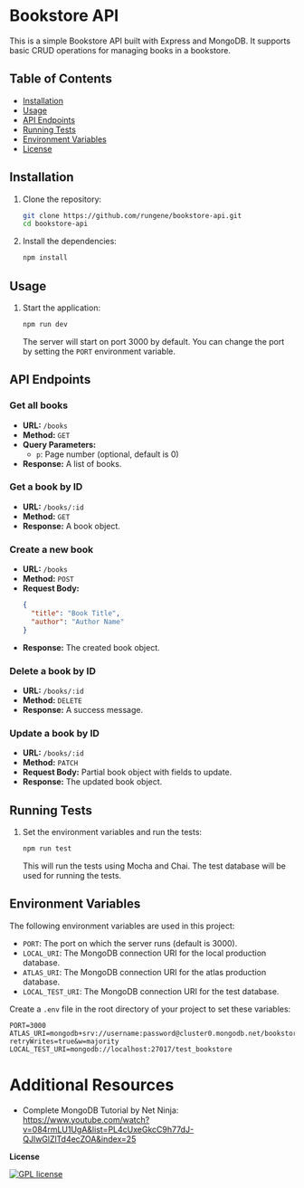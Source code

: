 # Bookstore API

This is a simple Bookstore API built with Express and MongoDB. It supports basic CRUD operations for managing books in a bookstore.

## Table of Contents
- [Installation](#installation)
- [Usage](#usage)
- [API Endpoints](#api-endpoints)
- [Running Tests](#running-tests)
- [Environment Variables](#environment-variables)
- [License](#license)

## Installation

1. Clone the repository:
    ```bash
    git clone https://github.com/rungene/bookstore-api.git
    cd bookstore-api
    ```

2. Install the dependencies:
    ```bash
    npm install
    ```

## Usage

1. Start the application:
    ```bash
    npm run dev
    ```

    The server will start on port 3000 by default. You can change the port by setting the `PORT` environment variable.

## API Endpoints

### Get all books
- **URL:** `/books`
- **Method:** `GET`
- **Query Parameters:**
  - `p`: Page number (optional, default is 0)
- **Response:** A list of books.

### Get a book by ID
- **URL:** `/books/:id`
- **Method:** `GET`
- **Response:** A book object.

### Create a new book
- **URL:** `/books`
- **Method:** `POST`
- **Request Body:**
    ```json
    {
      "title": "Book Title",
      "author": "Author Name"
    }
    ```
- **Response:** The created book object.

### Delete a book by ID
- **URL:** `/books/:id`
- **Method:** `DELETE`
- **Response:** A success message.

### Update a book by ID
- **URL:** `/books/:id`
- **Method:** `PATCH`
- **Request Body:** Partial book object with fields to update.
- **Response:** The updated book object.

## Running Tests

1. Set the environment variables and run the tests:
    ```bash
    npm run test
    ```

    This will run the tests using Mocha and Chai. The test database will be used for running the tests.

## Environment Variables

The following environment variables are used in this project:

- `PORT`: The port on which the server runs (default is 3000).
- `LOCAL_URI`: The MongoDB connection URI for the local production database.
- `ATLAS_URI`: The MongoDB connection URI for the atlas production database.
- `LOCAL_TEST_URI`: The MongoDB connection URI for the test database.

Create a `.env` file in the root directory of your project to set these variables:

```env
PORT=3000
ATLAS_URI=mongodb+srv://username:password@cluster0.mongodb.net/bookstore?retryWrites=true&w=majority
LOCAL_TEST_URI=mongodb://localhost:27017/test_bookstore
```

# Additional Resources

- Complete MongoDB Tutorial by Net Ninja: https://www.youtube.com/watch?v=084rmLU1UgA&list=PL4cUxeGkcC9h77dJ-QJlwGlZlTd4ecZOA&index=25

**License**

[![GPL license](https://img.shields.io/badge/License-GPL-blue.svg)](http://perso.crans.org/besson/LICENSE.html)
